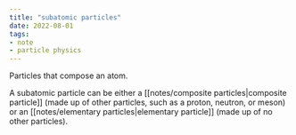 ```yaml
---
title: "subatomic particles"
date: 2022-08-01
tags:
- note
- particle physics
---
```

Particles that compose an atom.

A subatomic particle can be either a [[notes/composite particles|composite particle]] (made up of other particles, such as a proton, neutron, or meson) or an [[notes/elementary particles|elementary particle]] (made up of no other particles).